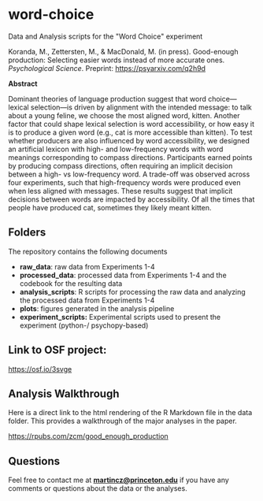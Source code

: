 # word-choice
Data and Analysis scripts for the "Word Choice" experiment 

Koranda, M., Zettersten, M., & MacDonald, M. (in press). Good-enough production: Selecting easier words instead of more accurate ones. *Psychological Science*. Preprint: https://psyarxiv.com/q2h9d

**Abstract**

Dominant theories of language production suggest that word choice—lexical selection—is driven by alignment with the intended message: to talk about a young feline, we choose the most aligned word, kitten. Another factor that could shape lexical selection is word accessibility, or how easy it is to produce a given word (e.g., cat is more accessible than kitten). To test whether producers are also influenced by word accessibility, we designed an artificial lexicon with high- and low-frequency words with word meanings corresponding to compass directions. Participants  earned points by producing compass directions, often requiring an implicit decision between a high- vs low-frequency word. A trade-off was observed across four experiments, such that high-frequency words were produced even when less aligned with messages. These results suggest that implicit decisions between words are impacted by accessibility. Of all the times that people have produced cat, sometimes they likely meant kitten.

## Folders

The repository contains the following documents

- **raw_data**: raw data from Experiments 1-4
- **processed_data**: processed data from Experiments 1-4 and the codebook for the resulting data
- **analysis_scripts**: R scripts for processing the raw data and analyzing the processed data from Experiments 1-4
- **plots**: figures generated in the analysis pipeline
- **experiment_scripts:** Experimental scripts used to present the experiment (python-/ psychopy-based)

## Link to OSF project:

https://osf.io/3svge

## Analysis Walkthrough

Here is a direct link to the html rendering of the R Markdown file in the data folder. This provides a walkthrough of the major analyses in the paper.

https://rpubs.com/zcm/good_enough_production

## Questions

Feel free to contact me at **martincz@princeton.edu** if you have any comments or questions about the data or the analyses.

